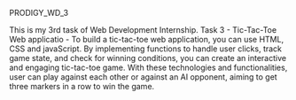 PRODIGY_WD_3

This is my 3rd task of Web Development Internship.
Task 3 - Tic-Tac-Toe Web applicatio - To build a tic-tac-toe web application, you can use HTML, CSS and javaScript. By implementing functions to handle user clicks, track game state, and check for winning conditions, you can create an interactive and engaging tic-tac-toe game. With these technologies and functionalities, user can play against each other or against an AI opponent, aiming to get three markers in a row to win the game.
